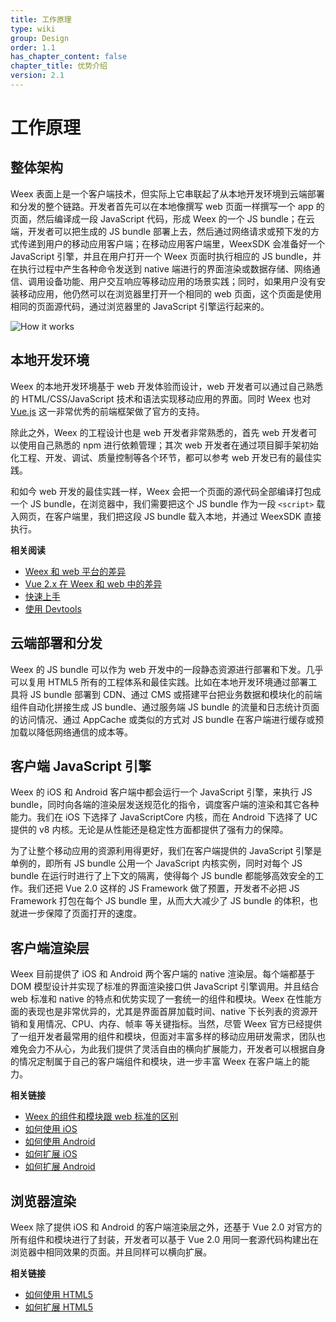 ```yaml
---
title: 工作原理
type: wiki
group: Design
order: 1.1
has_chapter_content: false
chapter_title: 优势介绍
version: 2.1
---
```


# 工作原理

## 整体架构

Weex 表面上是一个客户端技术，但实际上它串联起了从本地开发环境到云端部署和分发的整个链路。开发者首先可以在本地像撰写 web 页面一样撰写一个 app 的页面，然后编译成一段 JavaScript 代码，形成 Weex 的一个 JS bundle；在云端，开发者可以把生成的 JS bundle 部署上去，然后通过网络请求或预下发的方式传递到用户的移动应用客户端；在移动应用客户端里，WeexSDK 会准备好一个 JavaScript 引擎，并且在用户打开一个 Weex 页面时执行相应的 JS bundle，并在执行过程中产生各种命令发送到 native 端进行的界面渲染或数据存储、网络通信、调用设备功能、用户交互响应等移动应用的场景实践；同时，如果用户没有安装移动应用，他仍然可以在浏览器里打开一个相同的 web 页面，这个页面是使用相同的页面源代码，通过浏览器里的 JavaScript 引擎运行起来的。

![How it works](../images/flow.png)

## 本地开发环境

Weex 的本地开发环境基于 web 开发体验而设计，web 开发者可以通过自己熟悉的 HTML/CSS/JavaScript 技术和语法实现移动应用的界面。同时 Weex 也对 [Vue.js](https://vuejs.org/) 这一非常优秀的前端框架做了官方的支持。

除此之外，Weex 的工程设计也是 web 开发者非常熟悉的，首先 web 开发者可以使用自己熟悉的 npm 进行依赖管理；其次 web 开发者在通过项目脚手架初始化工程、开发、调试、质量控制等各个环节，都可以参考 web 开发已有的最佳实践。

和如今 web 开发的最佳实践一样，Weex 会把一个页面的源代码全部编译打包成一个 JS bundle，在浏览器中，我们需要把这个 JS bundle 作为一段 `<script>` 载入网页，在客户端里，我们把这段 JS bundle 载入本地，并通过 WeexSDK 直接执行。

**相关阅读**

* [Weex 和 web 平台的差异](../../references/platform-difference.html)
* [Vue 2.x 在 Weex 和 web 中的差异](../../references/vue/difference-with-web.html)
* [快速上手](../index.html)
* [使用 Devtools](./devtools.html)

## 云端部署和分发

Weex 的 JS bundle 可以作为 web 开发中的一段静态资源进行部署和下发。几乎可以复用 HTML5 所有的工程体系和最佳实践。比如在本地开发环境通过部署工具将 JS bundle 部署到 CDN、通过 CMS 或搭建平台把业务数据和模块化的前端组件自动化拼接生成 JS bundle、通过服务端 JS bundle 的流量和日志统计页面的访问情况、通过 AppCache 或类似的方式对 JS bundle 在客户端进行缓存或预加载以降低网络通信的成本等。

## 客户端 JavaScript 引擎

Weex 的 iOS 和 Android 客户端中都会运行一个 JavaScript 引擎，来执行 JS bundle，同时向各端的渲染层发送规范化的指令，调度客户端的渲染和其它各种能力。我们在 iOS 下选择了 JavaScriptCore 内核，而在 Android 下选择了 UC 提供的 v8 内核。无论是从性能还是稳定性方面都提供了强有力的保障。

为了让整个移动应用的资源利用得更好，我们在客户端提供的 JavaScript 引擎是单例的，即所有 JS bundle 公用一个 JavaScript 内核实例，同时对每个 JS bundle 在运行时进行了上下文的隔离，使得每个 JS bundle 都能够高效安全的工作。我们还把 Vue 2.0 这样的 JS Framework 做了预置，开发者不必把 JS Framework 打包在每个 JS bundle 里，从而大大减少了 JS bundle 的体积，也就进一步保障了页面打开的速度。

## 客户端渲染层

Weex 目前提供了 iOS 和 Android 两个客户端的 native 渲染层。每个端都基于 DOM 模型设计并实现了标准的界面渲染接口供 JavaScript 引擎调用。并且结合 web 标准和 native 的特点和优势实现了一套统一的组件和模块。Weex 在性能方面的表现也是非常优异的，尤其是界面首屏加载时间、native 下长列表的资源开销和复用情况、CPU、内存、帧率 等关键指标。当然，尽管 Weex 官方已经提供了一组开发者最常用的组件和模块，但面对丰富多样的移动应用研发需求，团队也难免会力不从心，为此我们提供了灵活自由的横向扩展能力，开发者可以根据自身的情况定制属于自己的客户端组件和模块，进一步丰富 Weex 在客户端上的能力。

**相关链接**

* [Weex 的组件和模块跟 web 标准的区别](../../references/web-standards.html)
* [如何使用 iOS](../../references/ios-apis.html)
* [如何使用 Android](../../references/android-apis.html)
* [如何扩展 iOS](../../references/advanced/extend-to-ios.html)
* [如何扩展 Android](../../references/advanced/extend-to-android.html)

## 浏览器渲染

Weex 除了提供 iOS 和 Android 的客户端渲染层之外，还基于 Vue 2.0 对官方的所有组件和模块进行了封装，开发者可以基于 Vue 2.0 用同一套源代码构建出在浏览器中相同效果的页面。并且同样可以横向扩展。

**相关链接**

* [如何使用 HTML5](../../references/html5-apis.html)
* [如何扩展 HTML5](../../references/advanced/extend-to-html5.html)
